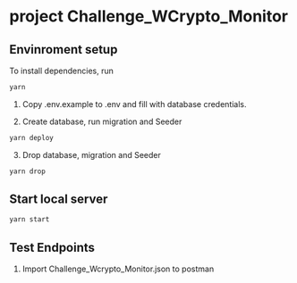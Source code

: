 # project Challenge_WCrypto_Monitor
## Envinroment setup

To install dependencies, run

```bash
yarn
```

1. Copy .env.example to .env and fill with database credentials.

2. Create database, run migration and Seeder

```bash
yarn deploy
```

3. Drop database, migration and Seeder

```bash
yarn drop
```
## Start local server

```bash
yarn start
```

## Test Endpoints

1. Import Challenge_Wcrypto_Monitor.json to postman
